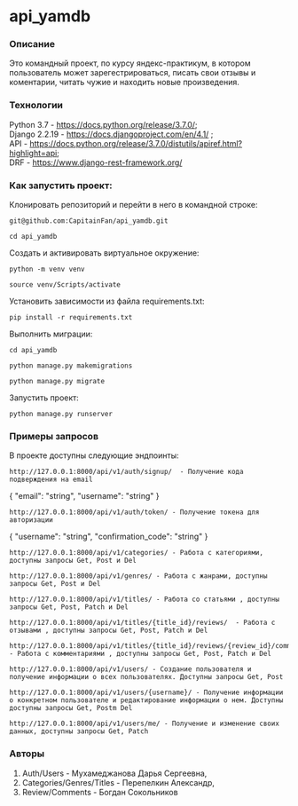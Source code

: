 # api_yamdb

### Описание
Это командный проект, по курсу яндекс-практикум, в котором пользователь может зарегестрироваться, писать свои отзывы и коментарии, читать чужие и находить новые произведения.

### Технологии
Python 3.7  - https://docs.python.org/release/3.7.0/;  
Django 2.2.19 - https://docs.djangoproject.com/en/4.1/ ;  
API - https://docs.python.org/release/3.7.0/distutils/apiref.html?highlight=api;  
DRF - https://www.django-rest-framework.org/  

### Как запустить проект:
Клонировать репозиторий и перейти в него в командной строке:

```
git@github.com:CapitainFan/api_yamdb.git
```

```
cd api_yamdb
```

Cоздать и активировать виртуальное окружение:

```
python -m venv venv
```

```
source venv/Scripts/activate
```

Установить зависимости из файла requirements.txt:

```
pip install -r requirements.txt
```

Выполнить миграции:

```
cd api_yamdb
```

```
python manage.py makemigrations
```

```
python manage.py migrate
```

Запустить проект:

```
python manage.py runserver
```

### Примеры запросов

В проекте доступны следующие эндпоинты:

```
http://127.0.0.1:8000/api/v1/auth/signup/  - Получение кода подверждения на email
```

{
"email": "string",
"username": "string"
}

```
http://127.0.0.1:8000/api/v1/auth/token/ - Получение токена для авторизации
```

{
"username": "string",
"confirmation_code": "string"
}

```
http://127.0.0.1:8000/api/v1/categories/ - Работа с категориями, доступны запросы Get, Post и Del
```

```
http://127.0.0.1:8000/api/v1/genres/ - Работа с жанрами, доступны запросы Get, Post и Del
```

```
http://127.0.0.1:8000/api/v1/titles/ - Работа со статьями , доступны запросы Get, Post, Patch и Del
```

```
http://127.0.0.1:8000/api/v1/titles/{title_id}/reviews/  - Работа с отзывами , доступны запросы Get, Post, Patch и Del
```

```
http://127.0.0.1:8000/api/v1/titles/{title_id}/reviews/{review_id}/comments/ - Работа с комментариями , доступны запросы Get, Post, Patch и Del
```

```
http://127.0.0.1:8000/api/v1/users/ - Создание пользователя и получение информации о всех пользователях. Доступны запросы Get, Post
```

```
http://127.0.0.1:8000/api/v1/users/{username}/ - Получение информации о конкретном пользователе и редактирование информации о нем. Доступны доступны запросы Get, Postm Del
```

```
http://127.0.0.1:8000/api/v1/users/me/ - Получение и изменение своих данных, доступны запросы Get, Patch
```

### Авторы
1. Auth/Users - Мухамеджанова Дарья Сергеевна,
2. Categories/Genres/Titles - Перепелкин Александр,
3. Review/Comments - Богдан Сокольников
